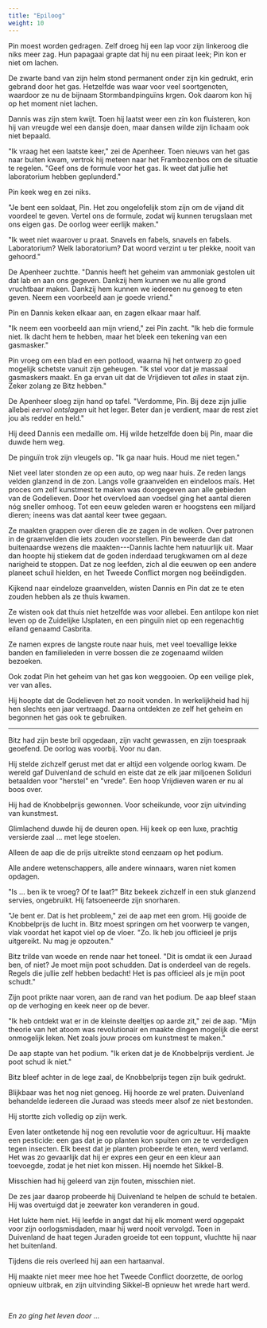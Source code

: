 ```yaml
---
title: "Epiloog"
weight: 10
---
```


Pin moest worden gedragen. Zelf droeg hij een lap voor zijn linkeroog die niks meer zag. Hun papagaai grapte dat hij nu een piraat leek; Pin kon er niet om lachen. 

De zwarte band van zijn helm stond permanent onder zijn kin gedrukt, erin gebrand door het gas. Hetzelfde was waar voor veel soortgenoten, waardoor ze nu de bijnaam Stormbandpinguïns krgen. Ook daarom kon hij op het moment niet lachen.

Dannis was zijn stem kwijt. Toen hij laatst weer een zin kon fluisteren, kon hij van vreugde wel een dansje doen, maar dansen wilde zijn lichaam ook niet bepaald.

"Ik vraag het een laatste keer," zei de Apenheer. Toen nieuws van het gas naar buiten kwam, vertrok hij meteen naar het Frambozenbos om de situatie te regelen. "Geef ons de formule voor het gas. Ik weet dat jullie het laboratorium hebben geplunderd."

Pin keek weg en zei niks.

"Je bent een soldaat, Pin. Het zou ongelofelijk stom zijn om de vijand dit voordeel te geven. Vertel ons de formule, zodat wij kunnen terugslaan met ons eigen gas. De oorlog weer eerlijk maken."

"Ik weet niet waarover u praat. Snavels en fabels, snavels en fabels. Laboratorium? Welk laboratorium? Dat woord verzint u ter plekke, nooit van gehoord."

De Apenheer zuchtte. "Dannis heeft het geheim van ammoniak gestolen uit dat lab en aan ons gegeven. Dankzij hem kunnen we nu alle grond vruchtbaar maken. Dankzij hem kunnen we iedereen nu genoeg te eten geven. Neem een voorbeeld aan je goede vriend."

Pin en Dannis keken elkaar aan, en zagen elkaar maar half. 

"Ik neem een voorbeeld aan mijn vriend," zei Pin zacht. "Ik heb die formule niet. Ik dacht hem te hebben, maar het bleek een tekening van een gasmasker."

Pin vroeg om een blad en een potlood, waarna hij het ontwerp zo goed mogelijk schetste vanuit zijn geheugen. "Ik stel voor dat je massaal gasmaskers maakt. En ga ervan uit dat de Vrijdieven tot _alles_ in staat zijn. Zeker zolang ze Bitz hebben."

De Apenheer sloeg zijn hand op tafel. "Verdomme, Pin. Bij deze zijn jullie allebei _eervol ontslagen_ uit het leger. Beter dan je verdient, maar de rest ziet jou als redder en held."

Hij deed Dannis een medaille om. Hij wilde hetzelfde doen bij Pin, maar die duwde hem weg. 

De pinguïn trok zijn vleugels op. "Ik ga naar huis. Houd me niet tegen."

Niet veel later stonden ze op een auto, op weg naar huis. Ze reden langs velden glanzend in de zon. Langs volle graanvelden en eindeloos maïs. Het proces om zelf kunstmest te maken was doorgegeven aan alle gebieden van de Godelieven. Door het overvloed aan voedsel ging het aantal dieren nóg sneller omhoog. Tot een eeuw geleden waren er hoogstens een miljard dieren; ineens was dat aantal keer twee gegaan.

Ze maakten grappen over dieren die ze zagen in de wolken. Over patronen in de graanvelden die iets zouden voorstellen. Pin beweerde dan dat buitenaardse wezens die maakten---Dannis lachte hem natuurlijk uit. Maar dan hoopte hij stiekem dat de goden inderdaad terugkwamen om al deze narigheid te stoppen. Dat ze nog leefden, zich al die eeuwen op een andere planeet schuil hielden, en het Tweede Conflict morgen nog beëindigden.

Kijkend naar eindeloze graanvelden, wisten Dannis en Pin dat ze te eten zouden hebben als ze thuis kwamen.

Ze wisten ook dat thuis niet hetzelfde was voor allebei. Een antilope kon niet leven op de Zuidelijke IJsplaten, en een pinguïn niet op een regenachtig eiland genaamd Casbrita.

Ze namen expres de langste route naar huis, met veel toevallige lekke banden en familieleden in verre bossen die ze zogenaamd wilden bezoeken. 

Ook zodat Pin het geheim van het gas kon weggooien. Op een veilige plek, ver van alles.

Hij hoopte dat de Godelieven het zo nooit vonden. In werkelijkheid had hij hen slechts een jaar vertraagd. Daarna ontdekten ze zelf het geheim en begonnen het gas ook te gebruiken.

___

Bitz had zijn beste bril opgedaan, zijn vacht gewassen, en zijn toespraak geoefend. De oorlog was voorbij. Voor nu dan.

Hij stelde zichzelf gerust met dat er altijd een volgende oorlog kwam. De wereld gaf Duivenland de schuld en eiste dat ze elk jaar miljoenen Soliduri betaalden voor "herstel" en "vrede". Een hoop Vrijdieven waren er nu al boos over.

Hij had de Knobbelprijs gewonnen. Voor scheikunde, voor zijn uitvinding van kunstmest.

Glimlachend duwde hij de deuren open. Hij keek op een luxe, prachtig versierde zaal ... met lege stoelen.

Alleen de aap die de prijs uitreikte stond eenzaam op het podium.

Alle andere wetenschappers, alle andere winnaars, waren niet komen opdagen.

"Is ... ben ik te vroeg? Of te laat?" Bitz bekeek zichzelf in een stuk glanzend servies, ongebruikt. Hij fatsoeneerde zijn snorharen.

"Je bent er. Dat is het probleem," zei de aap met een grom. Hij gooide de Knobbelprijs de lucht in. Bitz moest springen om het voorwerp te vangen, vlak voordat het kapot viel op de vloer. "Zo. Ik heb jou officieel je prijs uitgereikt. Nu mag je opzouten."

Bitz trilde van woede en rende naar het toneel. "Dit is omdat ik een Juraad ben, of niet? Je moet mijn poot schudden. Dat is onderdeel van de regels. Regels die jullie zelf hebben bedacht! Het is pas officieel als je mijn poot schudt."

Zijn poot prikte naar voren, aan de rand van het podium. De aap bleef staan op de verhoging en keek neer op de bever. 

"Ik heb ontdekt wat er in de kleinste deeltjes op aarde zit," zei de aap. "Mijn theorie van het atoom was revolutionair en maakte dingen mogelijk die eerst onmogelijk leken. Net zoals jouw proces om kunstmest te maken."

De aap stapte van het podium. "Ik erken dat je de Knobbelprijs verdient. Je poot schud ik niet."

Bitz bleef achter in de lege zaal, de Knobbelprijs tegen zijn buik gedrukt.

Blijkbaar was het nog niet genoeg. Hij hoorde ze wel praten. Duivenland behandelde iedereen die Juraad was steeds meer alsof ze niet bestonden.

Hij stortte zich volledig op zijn werk. 

Even later ontketende hij nog een revolutie voor de agricultuur. Hij maakte een pesticide: een gas dat je op planten kon spuiten om ze te verdedigen tegen insecten. Elk beest dat je planten probeerde te eten, werd verlamd. Het was zo gevaarlijk dat hij er expres een geur en een kleur aan toevoegde, zodat je het niet kon missen. Hij noemde het Sikkel-B.

Misschien had hij geleerd van zijn fouten, misschien niet.

De zes jaar daarop probeerde hij Duivenland te helpen de schuld te betalen. Hij was overtuigd dat je zeewater kon veranderen in goud.

Het lukte hem niet. Hij leefde in angst dat hij elk moment werd opgepakt voor zijn oorlogsmisdaden, maar hij werd nooit vervolgd. Toen in Duivenland de haat tegen Juraden groeide tot een toppunt, vluchtte hij naar het buitenland. 

Tijdens die reis overleed hij aan een hartaanval.

Hij maakte niet meer mee hoe het Tweede Conflict doorzette, de oorlog opnieuw uitbrak, en zijn uitvinding Sikkel-B opnieuw het wrede hart werd.

&nbsp;

_En zo ging het leven door ..._